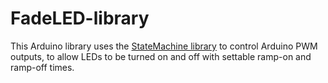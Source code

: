 # FadeLED-library
This Arduino library uses the [StateMachine library](https://github.com/twrackers/StateMachine-library) to control Arduino PWM outputs, to allow LEDs to be turned on and off with settable ramp-on and ramp-off times.

